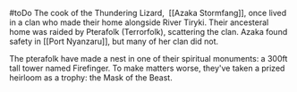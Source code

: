 #toDo 
The cook of the Thundering Lizard,  [[Azaka Stormfang]], once lived in a clan who made their home alongside River Tiryki. Their ancesteral home was raided by Pterafolk (Terrorfolk), scattering the clan. Azaka found safety in [[Port Nyanzaru]], but many of her clan did not.

The pterafolk have made a nest in one of their spiritual monuments: a 300ft tall tower named Firefinger. To make matters worse, they've taken a prized heirloom as a trophy: the Mask of the Beast.